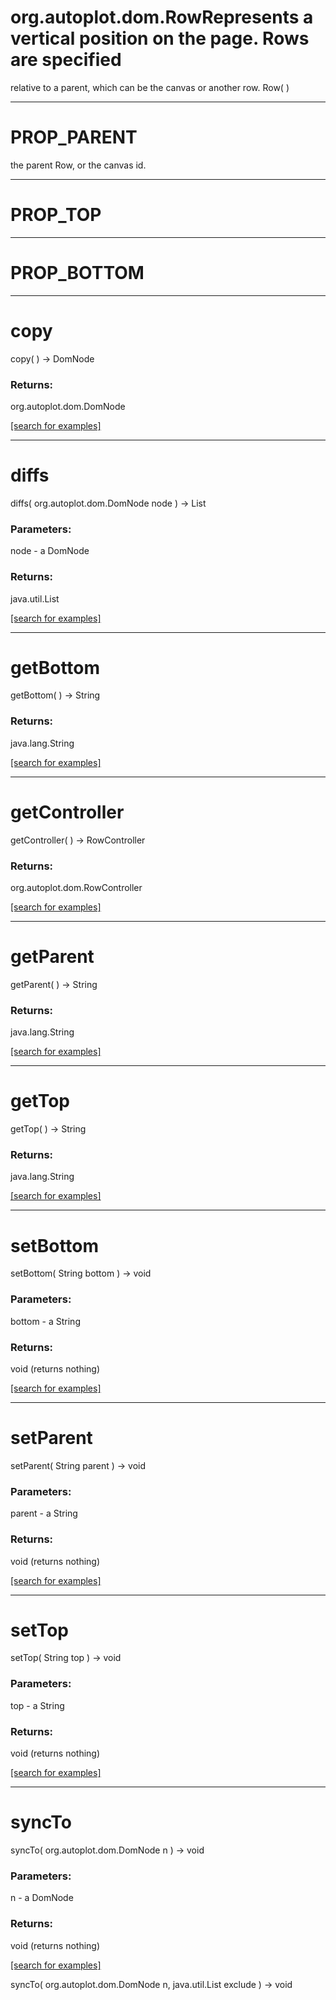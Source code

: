 # org.autoplot.dom.RowRepresents a vertical position on the page.  Rows are specified
 relative to a parent, which can be the canvas or another row.
Row( )


***
<a name="PROP_PARENT"></a>
# PROP_PARENT

the parent Row, or the canvas id.

***
<a name="PROP_TOP"></a>
# PROP_TOP



***
<a name="PROP_BOTTOM"></a>
# PROP_BOTTOM



***
<a name="copy"></a>
# copy
copy(  ) &rarr; DomNode



### Returns:
org.autoplot.dom.DomNode


<a href="https://github.com/autoplot/dev/search?q=copy&unscoped_q=copy">[search for examples]</a>

***
<a name="diffs"></a>
# diffs
diffs( org.autoplot.dom.DomNode node ) &rarr; List



### Parameters:
node - a DomNode

### Returns:
java.util.List


<a href="https://github.com/autoplot/dev/search?q=diffs&unscoped_q=diffs">[search for examples]</a>

***
<a name="getBottom"></a>
# getBottom
getBottom(  ) &rarr; String



### Returns:
java.lang.String


<a href="https://github.com/autoplot/dev/search?q=getBottom&unscoped_q=getBottom">[search for examples]</a>

***
<a name="getController"></a>
# getController
getController(  ) &rarr; RowController



### Returns:
org.autoplot.dom.RowController


<a href="https://github.com/autoplot/dev/search?q=getController&unscoped_q=getController">[search for examples]</a>

***
<a name="getParent"></a>
# getParent
getParent(  ) &rarr; String



### Returns:
java.lang.String


<a href="https://github.com/autoplot/dev/search?q=getParent&unscoped_q=getParent">[search for examples]</a>

***
<a name="getTop"></a>
# getTop
getTop(  ) &rarr; String



### Returns:
java.lang.String


<a href="https://github.com/autoplot/dev/search?q=getTop&unscoped_q=getTop">[search for examples]</a>

***
<a name="setBottom"></a>
# setBottom
setBottom( String bottom ) &rarr; void



### Parameters:
bottom - a String

### Returns:
void (returns nothing)


<a href="https://github.com/autoplot/dev/search?q=setBottom&unscoped_q=setBottom">[search for examples]</a>

***
<a name="setParent"></a>
# setParent
setParent( String parent ) &rarr; void



### Parameters:
parent - a String

### Returns:
void (returns nothing)


<a href="https://github.com/autoplot/dev/search?q=setParent&unscoped_q=setParent">[search for examples]</a>

***
<a name="setTop"></a>
# setTop
setTop( String top ) &rarr; void



### Parameters:
top - a String

### Returns:
void (returns nothing)


<a href="https://github.com/autoplot/dev/search?q=setTop&unscoped_q=setTop">[search for examples]</a>

***
<a name="syncTo"></a>
# syncTo
syncTo( org.autoplot.dom.DomNode n ) &rarr; void



### Parameters:
n - a DomNode

### Returns:
void (returns nothing)


<a href="https://github.com/autoplot/dev/search?q=syncTo&unscoped_q=syncTo">[search for examples]</a>

syncTo( org.autoplot.dom.DomNode n, java.util.List exclude ) &rarr; void<br>
